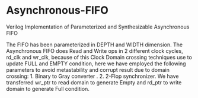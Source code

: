 # Asynchronous-FIFO
Verilog Implementation of Parameterized and Synthesizable Asynchronous FIFO

The FIFO has been parameterized in DEPTH and WIDTH dimension.
     The Asynchronous FIFO does Read and Write ops in 2 different clock cycles, rd_clk and wr_clk, because of this Clock Domain crossing techniques use to update FULL and EMPTY condition, here we have employed the following parameters to avoid metastability and corrupt result due to domain crossing:
            1.  Binary to Gray converter .
           2.  2-Flop synchronizer.
We have transferred wr_ptr to read domain to generate Empty and rd_ptr to write domain to generate Full condition.

